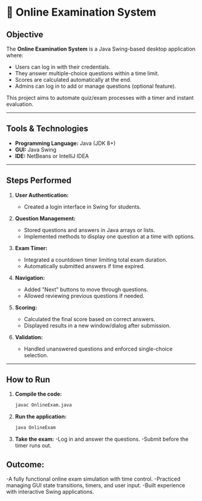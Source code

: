
# 📝 Online Examination System

## Objective

The **Online Examination System** is a Java Swing-based desktop application where:
- Users can log in with their credentials.
- They answer multiple-choice questions within a time limit.
- Scores are calculated automatically at the end.
- Admins can log in to add or manage questions (optional feature).

This project aims to automate quiz/exam processes with a timer and instant evaluation.

---

## Tools & Technologies

- **Programming Language:** Java (JDK 8+)
- **GUI:** Java Swing
- **IDE:** NetBeans or IntelliJ IDEA

---

## Steps Performed

1. **User Authentication:**
   - Created a login interface in Swing for students.

2. **Question Management:**
   - Stored questions and answers in Java arrays or lists.
   - Implemented methods to display one question at a time with options.

3. **Exam Timer:**
   - Integrated a countdown timer limiting total exam duration.
   - Automatically submitted answers if time expired.

4. **Navigation:**
   - Added "Next" buttons to move through questions.
   - Allowed reviewing previous questions if needed.

5. **Scoring:**
   - Calculated the final score based on correct answers.
   - Displayed results in a new window/dialog after submission.

6. **Validation:**
   - Handled unanswered questions and enforced single-choice selection.

---

## How to Run

1. **Compile the code:**
   ```bash
   javac OnlineExam.java
   ```

2. **Run the application:**
   ```bash
   java OnlineExam
   ```
3. **Take the exam:**
-Log in and answer the questions.
-Submit before the timer runs out.
   
## Outcome:
-A fully functional online exam simulation with time control.
-Practiced managing GUI state transitions, timers, and user input.
-Built experience with interactive Swing applications.
